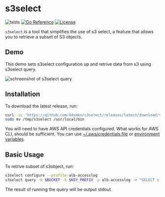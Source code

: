 # s3select

![tests](https://github.com/44smkn/s3select/actions/workflows/tests.yaml/badge.svg)
[![Go Reference](https://pkg.go.dev/badge/github.com/44smkn/s3select.svg)](https://pkg.go.dev/github.com/44smkn/s3select)
[![License](https://img.shields.io/badge/License-Apache%202.0-blue.svg)](https://opensource.org/licenses/Apache-2.0)

`s3select` is a tool that simplifies the use of s3 select, a feature that allows you to retrieve a subset of S3 objects.

## Demo

This demo sets s3select configuration up and retrive data from s3 using s3select query.

![schreenshot of s3select query](https://raw.githubusercontent.com/44smkn/s3select/main/.github/images/s3select_screenshot.gif)

## Installation

To download the latest release, run:

```bash
curl -sL "https://github.com/44smkn/s3select/releases/latest/download/s3select_$(uname -s)_amd64.tar.gz" | tar xz -C /tmp
sudo mv /tmp/s3select /usr/local/bin
```

You will need to have AWS API credentials configured. What works for AWS CLI, should be sufficient. You can use [~/.aws/credentials file](https://docs.aws.amazon.com/cli/latest/userguide/cli-configure-files.html) or [environment variables](https://docs.aws.amazon.com/cli/latest/userguide/cli-configure-envvars.html#envvars-set).

## Basic Usage

To retrive subset of s3object, run:

```sh
s3select configure --profile alb-accesslog
s3select query -b $BUCKET -k $KEY_PREFIX -p alb-accesslog -e "SELECT s._9 as elb_status_code, s._13 as request FROM s3object s WHERE s._1 = 'https'"
```

The result of running the query will be output stdout.
